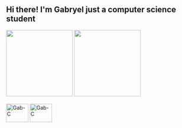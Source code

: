 ## Hi there! I'm Gabryel just a computer science student

<div>
  <img height="180cm" src="https://github-readme-stats.vercel.app/api?username=gabryeleite&show_icons=true&theme=dark&include_all_commits=true">
  <img height="180cm" src="https://github-readme-stats.vercel.app/api/top-langs/?username=gabryeleite&layout=compact&langs_count=true&theme=dark">
</div>
    
<div style="display: inline_block"><br>
  <img align="center" alt="Gab-C" height="50" width="60" src="https://cdn.jsdelivr.net/gh/devicons/devicon/icons/c/c-original.svg">
  <img align="center" alt="Gab-C" height="50" width="60" src="https://cdn.jsdelivr.net/gh/devicons/devicon/icons/cplusplus/cplusplus-original.svg">
</div>
